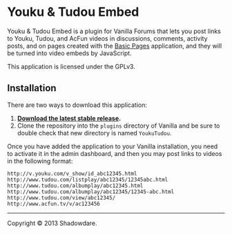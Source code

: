 # Youku & Tudou Embed

Youku & Tudou Embed is a plugin for Vanilla Forums that lets you post links to Youku, Tudou, and AcFun videos in discussions, comments, activity posts, and on pages created with the [Basic Pages](https://github.com/shadowdare/Vanilla-App-BasicPages) application, and they will be turned into video embeds by JavaScript.

This application is licensed under the GPLv3.

## Installation

There are two ways to download this application:

1. **[Download the latest stable release](http://vanillaforums.org/get/youkutudou-plugin).**
2. Clone the repository into the `plugins` directory of Vanilla and be sure to double check that new directory is named `YoukuTudou`.

Once you have added the application to your Vanilla installation, you need to activate it in the admin dashboard, and then you may post links to videos in the following format:

```
http://v.youku.com/v_show/id_abc12345.html
http://www.tudou.com/listplay/abc12345/12345abc.html
http://www.tudou.com/albumplay/abc12345.html
http://www.tudou.com/albumplay/abc12345/12345-abc.html
http://www.tudou.com/view/abc12345/
http://www.acfun.tv/v/ac123456
```

------------------------------
Copyright © 2013 Shadowdare.
